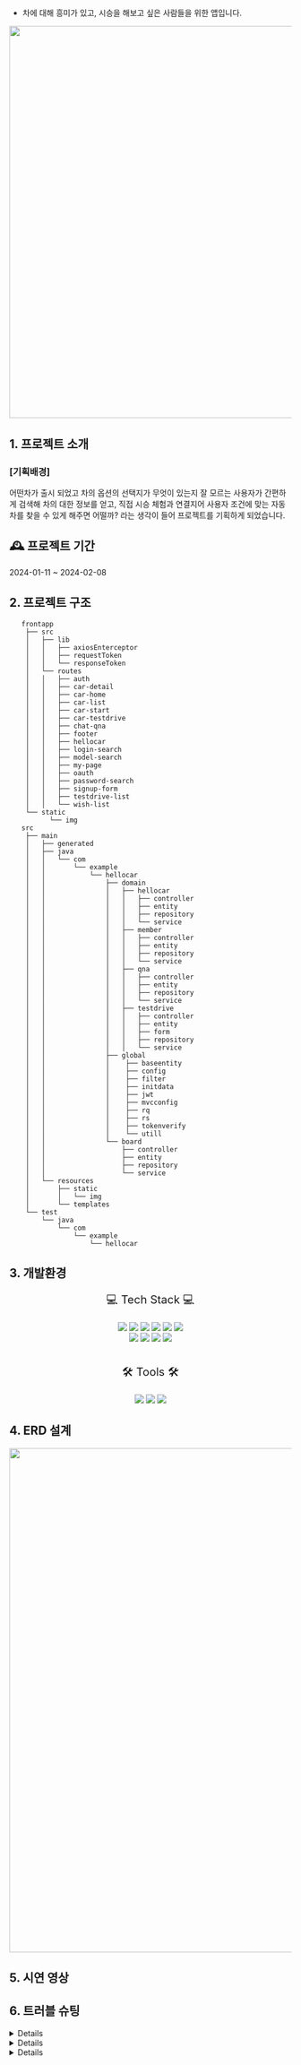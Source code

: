 # 
- 차에 대해 흥미가 있고, 시승을 해보고 싶은 사람들을 위한 앱입니다.
<p align="center"><img width="700" src="https://github.com/helloCar-2/helloCar/assets/139303810/7d3aaecb-5393-4c12-9c81-950f2c9c7a6f"></p>



## 1. 프로젝트 소개
### [기획배경]
어떤차가 출시 되었고 차의 옵션의 선택지가 무엇이 있는지 잘 모르는 사용자가 간편하게 검색해 차의 대한 정보를 얻고, 직접 시승 체험과 연결지어 사용자 조건에 맞는 자동차를 찾을 수 있게 해주면 어떨까? 라는 생각이 들어 프로젝트를 기획하게 되었습니다.
</br>

## 🕰️ 프로젝트 기간
2024-01-11 ~ 2024-02-08
<br>

## 2. 프로젝트 구조
```
   frontapp
    ├── src
    │   ├── lib
    │   │   ├── axiosEnterceptor
    │   │   ├── requestToken
    │   │   └── responseToken
    │   └── routes
    │   │   ├── auth
    │   │   ├── car-detail
    │   │   ├── car-home
    │   │   ├── car-list
    │   │   ├── car-start
    │   │   ├── car-testdrive
    │   │   ├── chat-qna
    │   │   ├── footer
    │   │   ├── hellocar
    │   │   ├── login-search
    │   │   ├── model-search
    │   │   ├── my-page
    │   │   ├── oauth
    │   │   ├── password-search
    │   │   ├── signup-form
    │   │   ├── testdrive-list
    │   │   └── wish-list
    └── static
          └── img
   src
    ├── main
    │   ├── generated
    │   ├── java
    │   │   └── com
    │   │       └── example
    │   │           └── hellocar
    │   │               ├── domain
    │   │               │   ├── hellocar
    │   │               │   │   ├── controller
    │   │               │   │   ├── entity
    │   │               │   │   ├── repository
    │   │               │   │   └── service
    │   │               │   ├── member
    │   │               │   │   ├── controller
    │   │               │   │   ├── entity
    │   │               │   │   ├── repository
    │   │               │   │   └── service
    │   │               │   ├── qna
    │   │               │   │   ├── controller
    │   │               │   │   ├── entity
    │   │               │   │   ├── repository
    │   │               │   │   └── service
    │   │               │   ├── testdrive
    │   │               │   │   ├── controller
    │   │               │   │   ├── entity
    │   │               │   │   ├── form
    │   │               │   │   ├── repository
    │   │               │   │   └── service
    │   │               ├── global
    │   │               │    ├── baseentity
    │   │               │    ├── config
    │   │               │    ├── filter
    │   │               │    ├── initdata
    │   │               │    ├── jwt
    │   │               │    ├── mvcconfig
    │   │               │    ├── rq
    │   │               │    ├── rs
    │   │               │    ├── tokenverify
    │   │               │    └── utill
    │   │               └── board
    │   │                   ├── controller
    │   │                   ├── entity
    │   │                   ├── repository
    │   │                   └── service
    │   └── resources
    │       ├── static
    │       │   └── img
    │       └── templates
    └── test
        └── java
            └── com
                └── example
                    └── hellocar

```
## 3. 개발환경
<div align="center">
<p style="font-size:20px;">💻 Tech Stack 💻</p>
<img src="https://img.shields.io/badge/HTML5-E34F26?style=flat&logo=HTML5&logoColor=white"/>
<img src="https://img.shields.io/badge/Tailwindcss-06B6D4?style=flat&logo=Tailwindcss&logoColor=white"/>
<img src="https://img.shields.io/badge/JavaScript-f7df1e?style=flat&logo=JavaScript&logoColor=white"/>
<img src="https://img.shields.io/badge/Java-007396?style=flat&logo=Java&logoColor=white"/>
<img src="https://img.shields.io/badge/JSON-000000?style=flat-square&logo=json&logoColor=white"/>
<img src="https://img.shields.io/badge/Svelte-FF3E00?style=flat-square&logo=Svelte&logoColor=white"/>
<br/>
<img src="https://img.shields.io/badge/mariadb-003545?style=flat&logo=mariadb&logoColor=white"/>
<img src="https://img.shields.io/badge/MySQL-4479a1?style=flat&logo=mysql&logoColor=white"/> 
<img src="https://img.shields.io/badge/Springboot-6DB33F?style=flat&logo=Springboot&logoColor=white"/>
<img src="https://img.shields.io/badge/Postman-FF6C37?style=flat-square&logo=Postman&logoColor=white"/>
<br/>
<br/>
  
<p style="font-size:20px;">🛠 Tools 🛠</p>
<img src="https://img.shields.io/badge/GitHub-181717?style=flat&logo=GitHub&181717=white"/>
<img src="https://img.shields.io/badge/intellijidea-000000?style=flat&logo=intellijidea&logoColor=white">
<img src="https://img.shields.io/badge/dbeaver-382923?style=flat&logo=dbeaver&logoColor=white">
</div>

## 4. ERD 설계

<p align="center"><img width="900" src="https://github.com/winesProject/wines/assets/133175842/34e4b2cd-c5a7-4591-9a34-5d633dfe5956"></p>


## 5. 시연 영상

## 6. 트러블 슈팅
<details>
<br/>
   
1. 문제 : JWT 토큰 검증을 구현하면서 axios를 이용하는 도중에 localstorege가 정의되지 않는다는 오류가 계속 발생하였다.
2. 원인 : localStorage는 브라우저에서 제공하는 Web Storage API의 일부이며, 서버 쪽에서는 실행 될 수 없는 이유때문이였다. localStorage를 사용하는 코드를 브라우저 환경에서만 실행되도록 분기 처리하였다.
3. 해결 :  if (typeof window !== 'undefined’)이 구문을 통하여 현재 브라우저 및 클라이언트에서 실행되는지 확인해달라는 구문이다. 브라우저에서는 window라는 객체가 존재하지 않는데,  만약 브라우저가 아닌 곳에서 실행하면 undefined구문이 반환된다.
￼
<img width="571" alt="스크린샷 2024-02-06 오후 8 23 41" src="https://github.com/helloCar-2/helloCar/assets/139303810/48ade988-8f8e-47eb-80e6-a9e70ae7be87">

</details>

<details>
<br/>
   
1. 문제 : 소셜 로그인을 진행했는데 인증 처리가 되지 않아, 홈페이지 접속이 되지 않는 문제가 발생했다
2. 원인 : 기존 스프링부트, 스프링 시큐리티로 구현한 소셜로그인은 쿠키값을 이용해서 인증처리를 했었는데 우리 홈페이지는 로컬스토리지를 이용한 토큰으로 로그인한 유저를 검증을 하는게 문제였다
3. 해결 : 카카오 로그인을 진행하면 카카오 서버에서 코드를 발급하는데 이것을 이용해서 다시 카카오 서버로 토큰 요청을 보내면 Access토큰과 Refresh토큰을 발급한다.

발급받은 Access토큰을 access_token이라는 변수에 저장하고, Access 토큰을 이용해 다시 카카오 서버로 유저 정보 요청을 보내면 카카오 서버에서 확인한 후, 해당 유저의 정보를 알려주었는데, 해당 유저의 정보를 우리 백엔드 서버로 보내, 데이터베이스에 해당 회원이 있으면 그 회원을 바탕으로 Access, Refresh 토큰을 발급해서 프론트엔드로 넘겨주어 로컬 스토리지에 저장시키고,

데이터베이스에 해당 회원이 없으면 회원가입을 진행하고, Access, Refresh 토큰을 발급해서 프론트엔드로 넘겨주어 로컬 스토리지에 저장시켰다

![image](https://github.com/helloCar-2/helloCar/assets/144636282/7696277d-e7cb-451b-90cc-903aab896cc6)
![image](https://github.com/helloCar-2/helloCar/assets/144636282/ba3859c1-ba56-4472-8108-1fab90f0969c)

</details>

<details>
   </br>

1. 문제 : 회원탈퇴 시, DB에 저장된 자동차 데이터도 같이 삭제되었다
2. 원인 : 이 문제의 원인은 찜 리스트 테이블을 별도로 관리하지 않아서, cascade = CascadeType.REMOVE를 사용 할 경우, 유저의 Set타입으로 설정된 차량리스트 안의 차의 데이터가 같이 삭제되는 것이었다
3. 해결 : HardDelete가 아닌 SoftDelete를 이용해서 유저정보를 남겨둔 채 그 유저의 이름을 “탈퇴한 유저”로 저장하고, unique로 설정된 유저 아이디를 중복되지 않게 랜덤값을 추가해추후 같은 아이디로 회원가입이 가능하게 해주었다

![image](https://github.com/helloCar-2/helloCar/assets/144636282/38a1c559-05ac-4f75-a2d8-bf774006ccd7)

   
</details>
